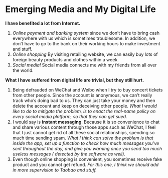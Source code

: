 # Emerging Media and My Digital Life

**I have benefited a lot from Internet.**
1. *Online payment and banking system* since we don’t have to bring cash everywhere with us which is sometimes troublesome. In addition, we don’t have to go to the bank on their working hours to make investment and stuff.
2. *Online shopping* By visiting retailing website, we can easily buy lots of foreign beauty products and clothes within a week. 
3. *Social media!* Social media connects me with my friends from all over the world.

**What I have suffered from digital life are trivial, but they still hurt.** 
1. Being defrauded on WeChat and Weibo when I try to buy concert tickets from other people. Since the account is anonymous, we can’t really track who’s doing bad to us. They can just take your money and then delete the account and keep on deceiving other people. *What I would like to do to mitigate the problem, is to enact the real-name policy on every social media platform, so that they can get sued.*
2. I would say is **instant messaging**. Because it is so convenience to chat and share various content through those apps such as WeChat, I feel that I just cannot get rid of all these social relationships, spending so much time sending spam. *What I think can solve the problem is that inside the app, set up a function to check how much messages you’ve sent throughout the day, and give you warning once you send too much useless messages ( detected by the software as well)*.
3. Even though online shopping is convenient, you sometimes receive fake product and you cannot get refund. *For this one, I think we should add in more supervision to Taobao and stuff.*






